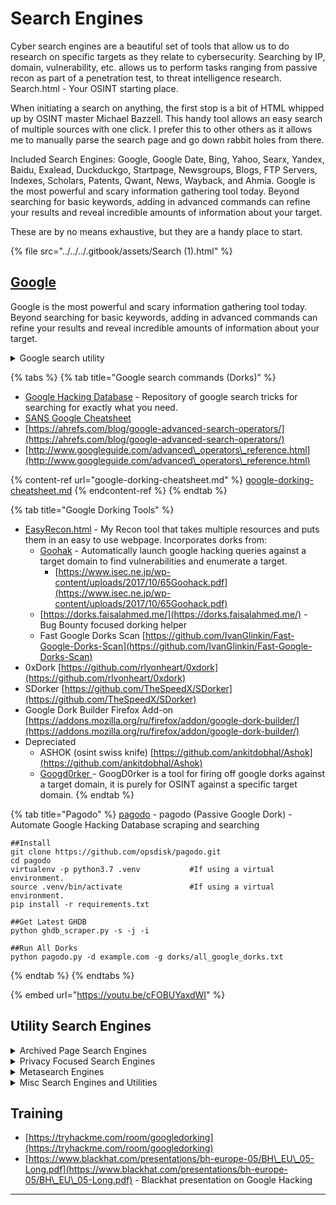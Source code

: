 # Search Engines

Cyber search engines are a beautiful set of tools that allow us to do research on specific targets as they relate to cybersecurity. Searching by IP, domain, vulnerability, etc. allows us to perform tasks ranging from passive recon as part of a penetration test, to threat intelligence research. Search.html - Your OSINT starting place.

When initiating a search on anything, the first stop is a bit of HTML whipped up by OSINT master Michael Bazzell. This handy tool allows an easy search of multiple sources with one click. I prefer this to other others as it allows me to manually parse the search page and go down rabbit holes from there.

Included Search Engines: Google, Google Date, Bing, Yahoo, Searx, Yandex, Baidu, Exalead, Duckduckgo, Startpage, Newsgroups, Blogs, FTP Servers, Indexes, Scholars, Patents, Qwant, News, Wayback, and Ahmia. Google is the most powerful and scary information gathering tool today. Beyond searching for basic keywords, adding in advanced commands can refine your results and reveal incredible amounts of information about your target.

These are by no means exhaustive, but they are a handy place to start.

{% file src="../../../.gitbook/assets/Search (1).html" %}

## [**Google**](https://google.com)

Google is the most powerful and scary information gathering tool today. Beyond searching for basic keywords, adding in advanced commands can refine your results and reveal incredible amounts of information about your target.

<details>

<summary>Google search utility</summary>

* [Google Advanced Search](https://www.google.com/advanced\_search) - Google search with multiple special options for your search parameters
* [Keyword Tool](https://keywordtool.io) - Tool for assisting in analyzing the efficacy of searching for certain keywords
* [Google keyword monitor](https://www.google.com/alerts) - An awesome tool that can alert you on new search hits on certain keywords.
* [ISearchFrom](https://isearchfrom.com/) - Tool that allows you to search google as if you are in different locations to analyze the differences in results.

</details>

{% tabs %}
{% tab title="Google search commands (Dorks)" %}
* [Google Hacking Database](https://www.exploit-db.com/google-hacking-database) - Repository of google search tricks for searching for exactly what you need.
* [SANS Google Cheatsheet](https://www.sans.org/security-resources/GoogleCheatSheet.pdf)
* [https://ahrefs.com/blog/google-advanced-search-operators/](https://ahrefs.com/blog/google-advanced-search-operators/)
* [http://www.googleguide.com/advanced\_operators\_reference.html](http://www.googleguide.com/advanced\_operators\_reference.html)



{% content-ref url="google-dorking-cheatsheet.md" %}
[google-dorking-cheatsheet.md](google-dorking-cheatsheet.md)
{% endcontent-ref %}
{% endtab %}

{% tab title="Google Dorking Tools" %}
* [EasyRecon.html](https://s0cm0nkey.github.io/EasyRecon.html) - My Recon tool that takes multiple resources and puts them in an easy to use webpage. Incorporates dorks from:
  * [Goohak](https://github.com/1N3/Goohak/) - Automatically launch google hacking queries against a target domain to find vulnerabilities and enumerate a target.
    * [https://www.isec.ne.jp/wp-content/uploads/2017/10/65Goohack.pdf](https://www.isec.ne.jp/wp-content/uploads/2017/10/65Goohack.pdf)
  * [https://dorks.faisalahmed.me/](https://dorks.faisalahmed.me/) - Bug Bounty focused dorking helper
  * Fast Google Dorks Scan [https://github.com/IvanGlinkin/Fast-Google-Dorks-Scan](https://github.com/IvanGlinkin/Fast-Google-Dorks-Scan)
* 0xDork [https://github.com/rlyonheart/0xdork](https://github.com/rlyonheart/0xdork)
* SDorker [https://github.com/TheSpeedX/SDorker](https://github.com/TheSpeedX/SDorker)
* Google Dork Builder Firefox Add-on [https://addons.mozilla.org/ru/firefox/addon/google-dork-builder/](https://addons.mozilla.org/ru/firefox/addon/google-dork-builder/)
* Depreciated
  * ASHOK (osint swiss knife) [https://github.com/ankitdobhal/Ashok](https://github.com/ankitdobhal/Ashok)
  * [Googd0rker ](https://github.com/ZephrFish/GoogD0rker/)- GoogD0rker is a tool for firing off google dorks against a target domain, it is purely for OSINT against a specific target domain.
{% endtab %}

{% tab title="Pagodo" %}
[pagodo](https://github.com/opsdisk/pagodo) - pagodo (Passive Google Dork) - Automate Google Hacking Database scraping and searching

```
##Install
git clone https://github.com/opsdisk/pagodo.git
cd pagodo
virtualenv -p python3.7 .venv           #If using a virtual environment.
source .venv/bin/activate               #If using a virtual environment.
pip install -r requirements.txt

##Get Latest GHDB
python ghdb_scraper.py -s -j -i

##Run All Dorks
python pagodo.py -d example.com -g dorks/all_google_dorks.txt
```
{% endtab %}
{% endtabs %}

{% embed url="https://youtu.be/cFOBUYaxdWI" %}

## Utility Search Engines

<details>

<summary>Archived Page Search Engines</summary>

Sometimes the page you are trying to find is no longer available. But it still may exist in web archives or cached data. Be sure to check these when you are getting stuck.

* [https://cipher387.github.io/quickcacheandarchivesearch/](https://cipher387.github.io/quickcacheandarchivesearch/) - An awesome tool that lets you search for older versions of websites via search engines and various web archive services.
  * [Wayback Machine](https://web.archive.org/) - The gold standard web archive. if you are looking for a version of a web page at a specific place and time, check this!
    * [waybackurls](https://github.com/tomnomnom/waybackurls) - CLI version of the Wayback Machine
  * [https://archive.ph](https://archive.ph) - A time capsule for web pages!
  * [https://www.webcitation.org](https://www.webcitation.org) (Depreciated) - WebCite is an on-demand archive site, designed to digitally preserve scientific and educationally important material on the web by making snapshots of Internet contents as they existed at the time when a blogger, or a scholar cited or quoted from it.

<!---->

* [gau](https://github.com/lc/gau) - Get All URLs - Fetch known URLs from AlienVault's Open Threat Exchange, the Wayback Machine, and Common Crawl.
  * [https://commoncrawl.org/](https://commoncrawl.org/) - Cached data from public web crawlers since 2008

</details>

<details>

<summary>Privacy Focused Search Engines</summary>

* [https://swisscows.com/](https://swisscows.com/) - The data-secure Google alternative. A search engine where your privacy is protected. Swisscows does not monitor or save any data.
* [https://www.gigablast.com/](https://www.gigablast.com/) and [https://private.sh/](https://private.sh/) - A "cryptographically-protected" private search engine.
* [https://www.startpage.com](https://www.startpage.com) - Startpage is a Dutch search engine company that highlights privacy as its distinguishing feature.

</details>

<details>

<summary>Metasearch Engines</summary>

* [https://www.faganfinder.com/](https://www.faganfinder.com/) - One of the best metasearch tools there is. Allows you to search through search engines, social media, encyclopedias, libraries, news, government, documents and much more.
* [https://www.exalead.com/search/web/](https://www.exalead.com/search/web/) - A high-end data discovery and search platform that powers search, data collection, and indexing among all technology solutions.
* [https://all-io.net/](https://all-io.net/) - A metasearch engine that combines all major search engines into one. They also allow you to create, configure and customize your own engine.

</details>

<details>

<summary>Misc Search Engines and Utilities</summary>

This section contains miscellaneous search engines and utilities.

* [Search Engine Colossus](https://www.searchenginecolossus.com/) - Giant list of the various search engines from across the globe.
* [Million Short ](https://millionshort.com/)- Want to search for something not on the top 1 million web pages? This does it.
* [https://leakix.net/](https://leakix.net/) - LeakIX is the first platform combining a **search engine indexing public information** AND an **open reporting platform** linked to the results.
* International Search Engines
  * Russia - [https://yandex.com/](https://yandex.com/)
  * China - [https://www.baidu.com](https://www.baidu.com)
  * Japan - [https://www.goo.ne.jp/](https://www.goo.ne.jp/)
  * Korea - [https://www.daum.net/](https://www.daum.net/)
  * Iran - [https://www.parseek.com](https://www.parseek.com/)
  * Large list of other search engines - [https://ohshint.gitbook.io/oh-shint-its-a-blog/osint-web-resources/search-engines](https://ohshint.gitbook.io/oh-shint-its-a-blog/osint-web-resources/search-engines)
* [https://www.blogsearchengine.org/](https://www.blogsearchengine.org/) - A great tool for searching blogs online. Search for a blog, submit your own blogs, or subscribe to an RSS feed on the blog topic.
* [https://boardreader.com/ ](https://boardreader.com/) - Multi-forum search engine
* [Firebounty](https://firebounty.com) — Bug bounty search engine

</details>

## **Training**

* [https://tryhackme.com/room/googledorking](https://tryhackme.com/room/googledorking)
* [https://www.blackhat.com/presentations/bh-europe-05/BH\_EU\_05-Long.pdf](https://www.blackhat.com/presentations/bh-europe-05/BH\_EU\_05-Long.pdf) - Blackhat presentation on Google Hacking

****
